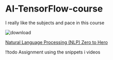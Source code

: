 # AI-TensorFlow-course

I really like the subjects and pace in this course

![download](https://github.com/Kaki-the-Kid/AI-TensorFlow-course/assets/44589560/61751a3f-2efb-4c07-9940-8a3001e5d496)

[Natural Language Processing (NLP) Zero to Hero](https://www.youtube.com/playlist?list=PLQY2H8rRoyvzDbLUZkbudP-MFQZwNmU4S)

!!todo
Assignment using the snippets i videos
